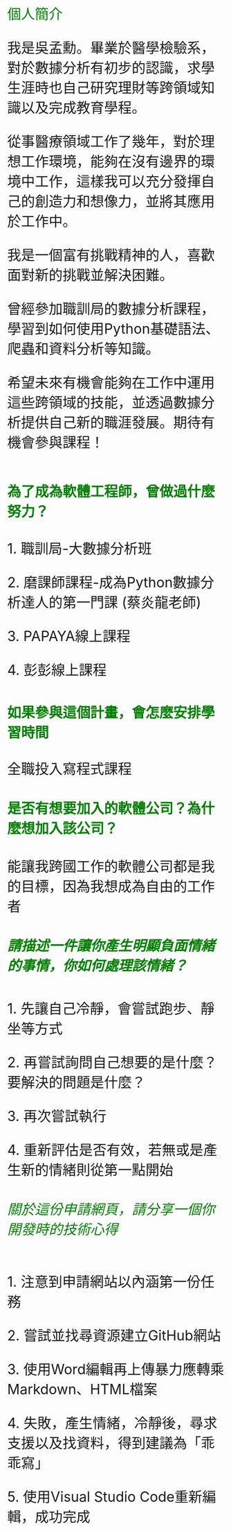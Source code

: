 <!DOCTYPE html>
<html>
<head>
  <meta http-equiv="Content-Type" content="text/html; charset=utf-8" />
  <title>We Help application</title>
</head>
<body>
  <h><font size="6"><font color="green">個人簡介</font></h>
	<p>我是吳孟勳。畢業於醫學檢驗系，對於數據分析有初步的認識，求學生涯時也自己研究理財等跨領域知識以及完成教育學程。</p>
	<p>從事醫療領域工作了幾年，對於理想工作環境，能夠在沒有邊界的環境中工作，這樣我可以充分發揮自己的創造力和想像力，並將其應用於工作中。</p>
	<p>我是一個富有挑戰精神的人，喜歡面對新的挑戰並解決困難。</p>
	<p>曾經參加職訓局的數據分析課程，學習到如何使用Python基礎語法、爬蟲和資料分析等知識。</p>
	<p>希望未來有機會能夠在工作中運用這些跨領域的技能，並透過數據分析提供自己新的職涯發展。期待有機會參與課程！</p>
	
  <h2><font size="6"><font color="green">為了成為軟體工程師，曾做過什麼努力？</font></font></h2>
  	<p>1. 職訓局-大數據分析班</p>
	<p>2. 磨課師課程-成為Python數據分析達人的第一門課 (蔡炎龍老師)</p>
	<p>3. PAPAYA線上課程</p>
	<p>4. 彭彭線上課程</p>
  <h3><font size="6"><font color="green">如果參與這個計畫，會怎麼安排學習時間</font></h3>
  	<p>全職投入寫程式課程</p>
  <h4><font size="6"><font color="green">是否有想要加入的軟體公司？為什麼想加入該公司？</font></h4>
  	<p>
	能讓我跨國工作的軟體公司都是我的目標，因為我想成為自由的工作者
	</p>
  <h5><font size="6"><font color="green">請描述一件讓你產生明顯負面情緒的事情，你如何處理該情緒？</font></h5>
  	<p>1. 先讓自己冷靜，會嘗試跑步、靜坐等方式</p>
	<p>2. 再嘗試詢問自己想要的是什麼？要解決的問題是什麼？</p>
	<p>3. 再次嘗試執行</p>
	<p>4. 重新評估是否有效，若無或是產生新的情緒則從第一點開始</p>
  <h6><font size="6"><font color="green">關於這份申請網頁，請分享一個你開發時的技術心得</font></h6>
  	<p>1. 注意到申請網站以內涵第一份任務</p>
	<p>2. 嘗試並找尋資源建立GitHub網站</p>
	<p>3. 使用Word編輯再上傳暴力應轉乘Markdown、HTML檔案</p>
	<p>4. 失敗，產生情緒，冷靜後，尋求支援以及找資料，得到建議為「乖乖寫」</p>
	<p>5. 使用Visual Studio Code重新編輯，成功完成</p>
</body>
</html>
